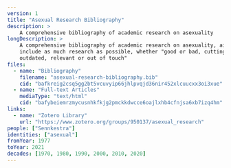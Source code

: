 ```yaml
---
version: 1
title: "Asexual Research Bibliography"
description: >
    A comprehensive bibliography of academic research on asexuality
longDescription: >
    A comprehensive bibliography of academic research on asexuality, aiming to
    include as much research as possible, whether "good or bad, cutting edge or
    outdated, relevant or out of touch"
files:
  - name: "Bibliography"
    filename: "asexual-research-bibliography.bib"
    cid: "bafkreig2csq5gg2bt5vcuvyip66jhlpvqjd36nir452xlcuucxx3oi3xue"
  - name: "Full-text Articles"
    mediaType: "text/html"
    cid: "bafybeiemrzmycusnhkfkjg2pmckkdwcce6oajlxhb4cfnjsa6xb7izq4hm"
links:
  - name: "Zotero Library"
    url: "https://www.zotero.org/groups/950137/asexual_research"
people: ["Sennkestra"]
identities: ["asexual"]
fromYear: 1977
toYear: 2021
decades: [1970, 1980, 1990, 2000, 2010, 2020]
---
```

